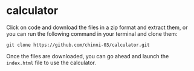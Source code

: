 # calculator

Click on code and download the files in a zip format and extract them, or you can run the following command in your terminal and clone them:

`git clone https://github.com/chinni-03/calculator.git`

Once the files are downloaded, you can go ahead and launch the `index.html` file to use the calculator.
